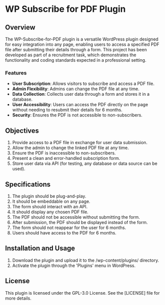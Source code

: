 # WP Subscribe for PDF Plugin

## Overview

The WP-Subscribe-for-PDF plugin is a versatile WordPress plugin designed for easy integration into any page, enabling users to access a specified PDF file after submitting their details through a form. This project has been developed as part of a recruitment task, which demonstrates the functionality and coding standards expected in a professional setting.

### Features

- **User Subscription**: Allows visitors to subscribe and access a PDF file.
- **Admin Flexibility**: Admins can change the PDF file at any time.
- **Data Collection**: Collects user data through a form and stores it in a database.
- **User Accessibility**: Users can access the PDF directly on the page without needing to resubmit their details for 6 months.
- **Security**: Ensures the PDF is not accessible to non-subscribers.

## Objectives

1. Provide access to a PDF file in exchange for user data submission.
2. Allow the admin to change the linked PDF file at any time.
3. Ensure the PDF is inaccessible to non-subscribers.
4. Present a clean and error-handled subscription form.
5. Store user data via API (for testing, any database or data source can be used).

## Specifications

1. The plugin should be plug-and-play.
2. It should be embeddable on any page.
3. The form should interact with an API.
4. It should display any chosen PDF file.
5. The PDF should not be accessible without submitting the form.
6. After submission, the PDF should be displayed instead of the form.
7. The form should not reappear for the user for 6 months.
8. Users should have access to the PDF for 6 months.

## Installation and Usage

1. Download the plugin and upload it to the /wp-content/plugins/ directory.
2. Activate the plugin through the 'Plugins' menu in WordPress.

## License

This plugin is licensed under the GPL-3.0 License. See the [LICENSE] file for more details.

